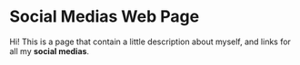 <h1>Social Medias Web Page</h1>

Hi! This is a page that contain a little description about myself, and links for all
my **social medias**.
